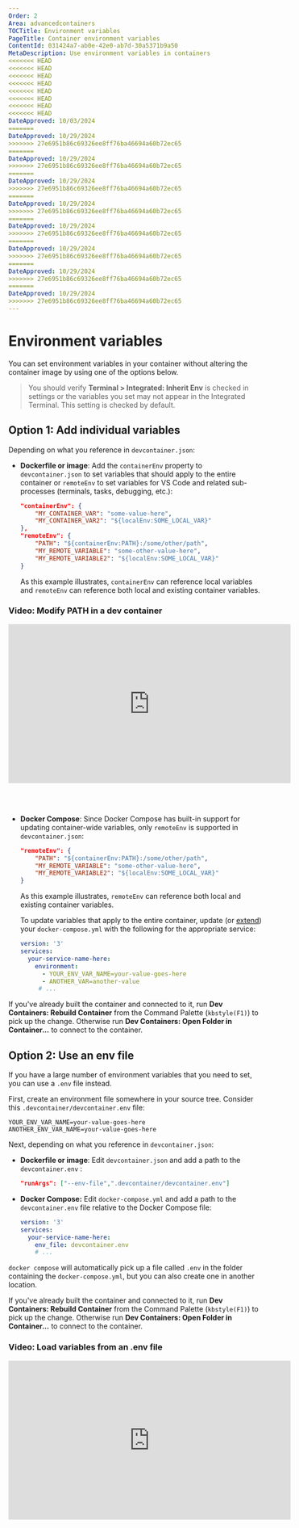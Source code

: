 ```yaml
---
Order: 2
Area: advancedcontainers
TOCTitle: Environment variables
PageTitle: Container environment variables
ContentId: 031424a7-ab0e-42e0-ab7d-30a5371b9a50
MetaDescription: Use environment variables in containers
<<<<<<< HEAD
<<<<<<< HEAD
<<<<<<< HEAD
<<<<<<< HEAD
<<<<<<< HEAD
<<<<<<< HEAD
<<<<<<< HEAD
<<<<<<< HEAD
DateApproved: 10/03/2024
=======
DateApproved: 10/29/2024
>>>>>>> 27e6951b86c69326ee8ff76ba46694a60b72ec65
=======
DateApproved: 10/29/2024
>>>>>>> 27e6951b86c69326ee8ff76ba46694a60b72ec65
=======
DateApproved: 10/29/2024
>>>>>>> 27e6951b86c69326ee8ff76ba46694a60b72ec65
=======
DateApproved: 10/29/2024
>>>>>>> 27e6951b86c69326ee8ff76ba46694a60b72ec65
=======
DateApproved: 10/29/2024
>>>>>>> 27e6951b86c69326ee8ff76ba46694a60b72ec65
=======
DateApproved: 10/29/2024
>>>>>>> 27e6951b86c69326ee8ff76ba46694a60b72ec65
=======
DateApproved: 10/29/2024
>>>>>>> 27e6951b86c69326ee8ff76ba46694a60b72ec65
=======
DateApproved: 10/29/2024
>>>>>>> 27e6951b86c69326ee8ff76ba46694a60b72ec65
---
```

# Environment variables

You can set environment variables in your container without altering the container image by using one of the options below.

> You should verify **Terminal > Integrated: Inherit Env** is checked in settings or the variables you set may not appear in the Integrated Terminal. This setting is checked by default.

## Option 1: Add individual variables

Depending on what you reference in `devcontainer.json`:

* **Dockerfile or image**: Add the `containerEnv` property to `devcontainer.json` to set variables that should apply to the entire container or `remoteEnv` to set variables for VS Code and related sub-processes (terminals, tasks, debugging, etc.):

    ```json
    "containerEnv": {
        "MY_CONTAINER_VAR": "some-value-here",
        "MY_CONTAINER_VAR2": "${localEnv:SOME_LOCAL_VAR}"
    },
    "remoteEnv": {
        "PATH": "${containerEnv:PATH}:/some/other/path",
        "MY_REMOTE_VARIABLE": "some-other-value-here",
        "MY_REMOTE_VARIABLE2": "${localEnv:SOME_LOCAL_VAR}"
    }
    ```

    As this example illustrates, `containerEnv` can reference local variables and `remoteEnv` can reference both local and existing container variables.

### Video: Modify PATH in a dev container

<iframe width="560" height="315" src="https://www.youtube-nocookie.com/embed/vEb7hKlagAU" title="YouTube video player" frameborder="0" allow="accelerometer; autoplay; clipboard-write; encrypted-media; gyroscope; picture-in-picture" allowfullscreen=""></iframe>

<br><br>

* **Docker Compose**: Since Docker Compose has built-in support for updating container-wide variables, only `remoteEnv` is supported in `devcontainer.json`:

    ```json
    "remoteEnv": {
        "PATH": "${containerEnv:PATH}:/some/other/path",
        "MY_REMOTE_VARIABLE": "some-other-value-here",
        "MY_REMOTE_VARIABLE2": "${localEnv:SOME_LOCAL_VAR}"
    }
    ```

    As this example illustrates, `remoteEnv` can reference both local and existing container variables.

    To update variables that apply to the entire container, update (or [extend](/docs/devcontainers/create-dev-container.md#extend-your-docker-compose-file-for-development)) your `docker-compose.yml` with the following for the appropriate service:

    ```yaml
    version: '3'
    services:
      your-service-name-here:
        environment:
          - YOUR_ENV_VAR_NAME=your-value-goes-here
          - ANOTHER_VAR=another-value
         # ...
    ```

If you've already built the container and connected to it, run **Dev Containers: Rebuild Container** from the Command Palette (`kbstyle(F1)`) to pick up the change. Otherwise run **Dev Containers: Open Folder in Container...** to connect to the container.

## Option 2: Use an env file

If you have a large number of environment variables that you need to set, you can use a `.env` file instead.

First, create an environment file somewhere in your source tree. Consider this `.devcontainer/devcontainer.env` file:

```
YOUR_ENV_VAR_NAME=your-value-goes-here
ANOTHER_ENV_VAR_NAME=your-value-goes-here
```

Next, depending on what you reference in `devcontainer.json`:

* **Dockerfile or image**: Edit `devcontainer.json` and add a path to the `devcontainer.env` :

    ```json
    "runArgs": ["--env-file",".devcontainer/devcontainer.env"]
    ```

* **Docker Compose:** Edit `docker-compose.yml` and add a path to the `devcontainer.env` file relative to the Docker Compose file:

    ```yaml
    version: '3'
    services:
      your-service-name-here:
        env_file: devcontainer.env
        # ...
  ```

`docker compose` will automatically pick up a file called `.env` in the folder containing the `docker-compose.yml`, but you can also create one in another location.

If you've already built the container and connected to it, run **Dev Containers: Rebuild Container** from the Command Palette (`kbstyle(F1)`) to pick up the change. Otherwise run **Dev Containers: Open Folder in Container...** to connect to the container.

### Video: Load variables from an .env file

<iframe width="560" height="315" src="https://www.youtube-nocookie.com/embed/qTU7w3bWrOk" title="YouTube video player" frameborder="0" allow="accelerometer; autoplay; clipboard-write; encrypted-media; gyroscope; picture-in-picture" allowfullscreen=""></iframe>
